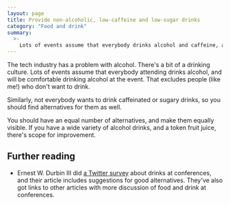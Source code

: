 ```yaml
---
layout: page
title: Provide non-alcoholic, low-caffeine and low-sugar drinks
category: "Food and drink"
summary:
  >-
    Lots of events assume that everybody drinks alcohol and caffeine, and just has water and fruit juice for everybody else. More variety!
---
```


The tech industry has a problem with alcohol.
There's a bit of a drinking culture. Lots of events assume that everybody attending drinks alcohol, and will be comfortable drinking alcohol at the event.
That excludes people (like me!) who don't want to drink.

Similarly, not everybody wants to drink caffeinated or sugary drinks, so you should find alternatives for them as well.

You should have an equal number of alternatives, and make them equally visible. If you have a wide variety of alcohol drinks, and a token fruit juice, there's scope for improvement.

## Further reading

*   Ernest W. Durbin III did [a Twitter survey](https://ernest.ly/blog/conference-beverages.html) about drinks at conferences, and their article includes suggestions for good alternatives.
    They've also got links to other articles with more discussion of food and drink at conferences.
